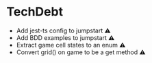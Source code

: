 # TechDebt

- Add jest-ts config to jumpstart ⚠
- Add BDD examples to jumpstart ⚠
- Extract game cell states to an enum ⚠
- Convert grid() on game to be a get method ⚠
